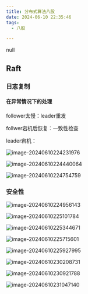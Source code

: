```yaml
---
title: 分布式算法八股
date: 2024-06-10 22:35:46
tags:
  - 八股

---
```


null

<!--more-->

## Raft

### 日志复制

#### 在异常情况下的处理

follower太慢：leader重发

follwer宕机后恢复：一致性检查

leader宕机：

![image-20240610224231976](https://cdn.jsdelivr.net/gh/FouforPast/pic-storage/img/image-20240610224231976.png)

![image-20240610224440064](https://cdn.jsdelivr.net/gh/FouforPast/pic-storage/img/image-20240610224440064.png)

![image-20240610224754759](https://cdn.jsdelivr.net/gh/FouforPast/pic-storage/img/image-20240610224754759.png)

### 安全性

![image-20240610224956143](https://cdn.jsdelivr.net/gh/FouforPast/pic-storage/img/image-20240610224956143.png)

![image-20240610225101784](https://cdn.jsdelivr.net/gh/FouforPast/pic-storage/img/image-20240610225101784.png)

![image-20240610225344671](https://cdn.jsdelivr.net/gh/FouforPast/pic-storage/img/image-20240610225344671.png)

![image-20240610225715601](https://cdn.jsdelivr.net/gh/FouforPast/pic-storage/img/image-20240610225715601.png)

![image-20240610225927995](https://cdn.jsdelivr.net/gh/FouforPast/pic-storage/img/image-20240610225927995.png)

![image-20240610230208731](https://cdn.jsdelivr.net/gh/FouforPast/pic-storage/img/image-20240610230208731.png)

![image-20240610230921788](https://cdn.jsdelivr.net/gh/FouforPast/pic-storage/img/image-20240610230921788.png)

![image-20240610231047140](https://cdn.jsdelivr.net/gh/FouforPast/pic-storage/img/image-20240610231047140.png)
